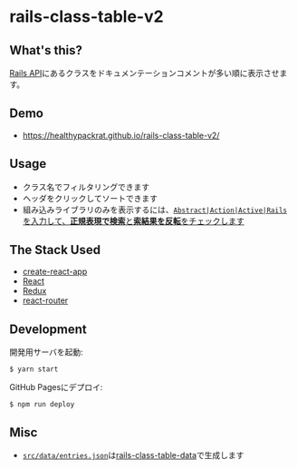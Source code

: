 # rails-class-table-v2

## What's this?

[Rails API](https://api.rubyonrails.org)にあるクラスをドキュメンテーションコメントが多い順に表示させます。

## Demo

  * <https://healthypackrat.github.io/rails-class-table-v2/>

## Usage

  * クラス名でフィルタリングできます
  * ヘッダをクリックしてソートできます
  * 組み込みライブラリのみを表示するには、[`Abstract|Action|Active|Rails`を入力して、**正規表現で検索**と**索結果を反転**をチェックします](https://healthypackrat.github.io/rails-class-table-v2/#/search?filterKey=Abstract%7CAction%7CActive%7CRails&hideNoDoc=true&invertResult=true&useRegExp=true)

## The Stack Used

  * [create-react-app](https://create-react-app.dev/)
  * [React](https://reactjs.org/)
  * [Redux](https://redux.js.org/)
  * [react-router](https://reacttraining.com/react-router/)

## Development

開発用サーバを起動:

```
$ yarn start
```

GitHub Pagesにデプロイ:

```
$ npm run deploy
```

## Misc

  * [`src/data/entries.json`](src/data/entries.json)は[rails-class-table-data](https://github.com/healthypackrat/rails-class-table-data)で生成します
